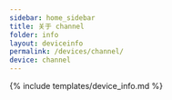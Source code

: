```yaml
---
sidebar: home_sidebar
title: 关于 channel
folder: info
layout: deviceinfo
permalink: /devices/channel/
device: channel
---
```

{% include templates/device_info.md %}
